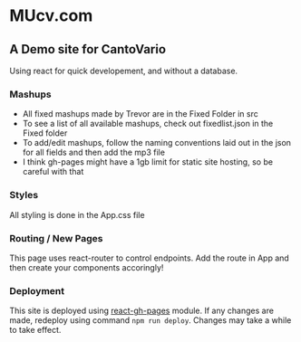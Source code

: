 # MUcv.com

## A Demo site for CantoVario

Using react for quick developement, and without a database.

### Mashups
<ul>
<li>All fixed mashups made by Trevor are in the Fixed Folder in src</li>
<li>To see a list of all available mashups, check out fixedlist.json in the Fixed folder</li>
<li>To add/edit mashups, follow the naming conventions laid out in the json for all fields and then add the mp3 file </li>
<li>I think gh-pages might have a 1gb limit for static site hosting, so be careful with that</li>
</ul>

### Styles
All styling is done in the App.css file

### Routing / New Pages
This page uses react-router to control endpoints. Add the route in App and then create your components accoringly!

### Deployment

This site is deployed using [react-gh-pages](https://github.com/gitname/react-gh-pages) module. If any  changes are made, redeploy using command ```npm run deploy```. Changes may take a while to take effect.
